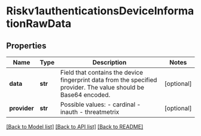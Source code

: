 # Riskv1authenticationsDeviceInformationRawData

## Properties
Name | Type | Description | Notes
------------ | ------------- | ------------- | -------------
**data** | **str** | Field that contains the device fingerprint data from the specified provider. The value should be Base64 encoded.  | [optional] 
**provider** | **str** | Possible values: - cardinal - inauth - threatmetrix  | [optional] 

[[Back to Model list]](../README.md#documentation-for-models) [[Back to API list]](../README.md#documentation-for-api-endpoints) [[Back to README]](../README.md)


